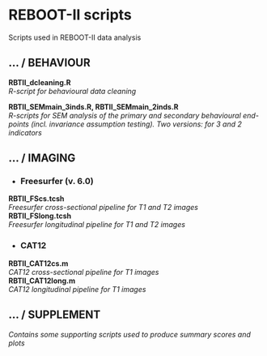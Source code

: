 # REBOOT-II scripts
Scripts used in REBOOT-II data analysis

## ... / BEHAVIOUR
**RBTII_dcleaning.R** \
_R-script for behavioural data cleaning_

**RBTII_SEMmain_3inds.R, RBTII_SEMmain_2inds.R** \
_R-scripts for SEM analysis of the primary and secondary behavioural end-points
(incl. invariance assumption testing). Two versions: for 3 and 2 indicators_

## ... / IMAGING
* ### Freesurfer (v. 6.0)
**RBTII_FScs.tcsh** \
_Freesurfer cross-sectional pipeline for T1 and T2 images_ \
**RBTII_FSlong.tcsh** \
_Freesurfer longitudinal pipeline for T1 and T2 images_


* ### CAT12
**RBTII_CAT12cs.m** \
_CAT12 cross-sectional pipeline for T1 images_ \
**RBTII_CAT12long.m** \
_CAT12 longitudinal pipeline for T1 images_

## ... / SUPPLEMENT
_Contains some supporting scripts used to produce summary scores and plots_
